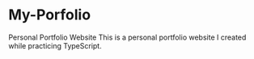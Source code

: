 # My-Porfolio
Personal Portfolio Website  This is a personal portfolio website I created while practicing TypeScript.
